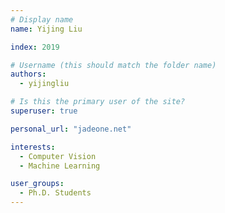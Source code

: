 ```yaml
---
# Display name
name: Yijing Liu

index: 2019

# Username (this should match the folder name)
authors:
  - yijingliu

# Is this the primary user of the site?
superuser: true

personal_url: "jadeone.net"

interests:
  - Computer Vision
  - Machine Learning

user_groups:
  - Ph.D. Students
---
```

